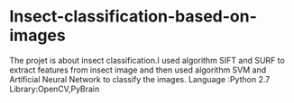 # Insect-classification-based-on-images
The projet is about insect classification.I used algorithm SIFT and SURF to extract features from insect image and then used algorithm SVM and  Artificial Neural Network to classify the images.
Language :Python 2.7
Library:OpenCV,PyBrain

